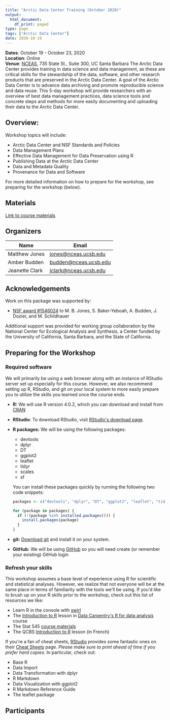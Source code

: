 ```yaml
---
title: "Arctic Data Center Training (October 2020)"
output:
  html_document:
    df_print: paged
type: page
tags: ["Arctic Data Center"]
date: 2020-10-19
---
```




__Dates__: October 19 - October 23, 2020<br>
__Location__: Online<br>
__Venue__: [NCEAS](https://www.nceas.ucsb.edu), 735 State St., Suite 300, UC Santa Barbara
The Arctic Data Center provides training in data science and data management, as these are critical skills for the stewardship of the data, software, and other research products that are preserved in the Arctic Data Center. A goal of the Arctic Data Center is to advance data archiving and promote reproducible science and data reuse. This 5-day workshop will provide researchers with an overview of best data management practices, data science tools and concrete steps and methods for more easily documenting and uploading their data to the Arctic Data Center.

## Overview:

Workshop topics will include:

* Arctic Data Center and NSF Standards and Policies
* Data Management Plans
* Effective Data Management for Data Preservation using R
* Publishing Data at the Arctic Data Center
* Data and Metadata Quality
* Provenance for Data and Software


For more detailed information on how to prepare for the workshop, see preparing for the workshop (below).

## Materials

[Link to course materials](http://training.arcticdata.io/2020-10-arctic/)


## Organizers

|Name         | Email              |
|-------------|--------------------|
|Matthew Jones| jones@nceas.ucsb.edu |
|Amber Budden | budden@nceas.ucsb.edu|
|Jeanette Clark| jclark@nceas.ucsb.edu |

## Acknowledgements
Work on this package was supported by:

- [NSF award #1546024](http://www.nsf.gov/awardsearch/showAward?AWD_ID=1546024) to M. B. Jones, S. Baker-Yeboah, A. Budden, J. Dozier, and M. Schildhauer

Additional support was provided for working group collaboration by the National Center for Ecological Analysis and Synthesis, a Center funded by the University of California, Santa Barbara, and the State of California.


## Preparing for the Workshop

### Required software

We will primarily be using a web browser along with an instance of RStudio server set
up especially for this course. However, we also recommend setting up R, RStudio,
and git on your local system to more easily prepare you to utilize the skills you learned
once the course ends.

- **R:** We will use R version 4.0.2, which you can download and install from [CRAN](https://cran.rstudio.com)

- **RStudio**: To download RStudio, visit [RStudio's download page](https://www.rstudio.com/products/rstudio/download/).

- **R packages:** We will be using the following packages:

    - devtools
    - dplyr
    - DT
    - ggplot2
    - leaflet
    - tidyr
    - scales
    - sf

    You can install these packages quickly by running the following two code snippets:

    ```r
    packages <- c("devtools", "dplyr", "DT", "ggplot2", "leaflet", "tidyr", "scales", "sf")
    ```

    ```r
    for (package in packages) {
      if (!(package %in% installed.packages())) {
        install.packages(package)
      }
    }
    ```

- **git:** [Download git](https://git-scm.com/downloads) and install it on your system.
- **GitHub:** We will be using [GitHub](https://github.com) so you will need create (or remember your existing) GitHub login

### Refresh your skills

This workshop assumes a base level of experience using R for scientific and statistical analyses.
However, we realize that not everyone will be at the same place in terms of familiarity with the tools we'll be using.
If you'd like to brush up on your R skills prior to the workshop, check out this list of resources we like:

- Learn R in the console with [swirl](https://swirlstats.com/)
- The [Introduction to R](http://www.datacarpentry.org/R-ecology-lesson/01-intro-to-r.html) lesson in [Data Carpentry's R for data analysis](http://www.datacarpentry.org/R-ecology-lesson/) course
- The Stat 545 [course materials](https://stat545.com/r-basics.html)
- The QCBS [Introduction to R](https://qcbs.ca/wiki/r) lesson (in French)

If you're a fan of cheat sheets, [RStudio](https://www.rstudio.com) provides some fantastic ones on their [Cheat Sheets](https://www.rstudio.com/resources/cheatsheets/) page.
*Please make sure to print ahead of time if you prefer hard copies.*
In particular, check out:

* Base R
* Data Import
* Data Transformation with dplyr
* R Markdown
* Data Visualization with ggplot2
* R Markdown Reference Guide
* The leaflet package

## Participants
